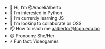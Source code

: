 - 👋 Hi, I’m @AraceliAlberto
- 👀 I’m interested in Python
- 🌱 I’m currently learning JS
- 💞️ I’m looking to collaborate on OSS
- 📫 How to reach me aalbertov@fcpn.edu.bo
- 😄 Pronouns: She/Her
- ⚡ Fun fact: Videogames

<!---
AraceliAlberto/AraceliAlberto is a ✨ special ✨ repository because its `README.md` (this file) appears on your GitHub profile.
You can click the Preview link to take a look at your changes.
--->
